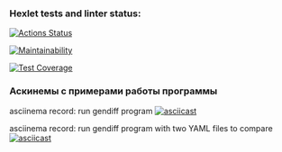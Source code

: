 ### Hexlet tests and linter status:
[![Actions Status](https://github.com/mishablokhin/python-project-50/actions/workflows/hexlet-check.yml/badge.svg)](https://github.com/mishablokhin/python-project-50/actions)

[![Maintainability](https://api.codeclimate.com/v1/badges/f77e021924c7f230371a/maintainability)](https://codeclimate.com/github/mishablokhin/python-project-50/maintainability)

[![Test Coverage](https://api.codeclimate.com/v1/badges/f77e021924c7f230371a/test_coverage)](https://codeclimate.com/github/mishablokhin/python-project-50/test_coverage)

### Аскинемы с примерами работы программы
asciinema record: run gendiff program
[![asciicast](https://asciinema.org/a/uwRAO40GQtLfb7drCBpUkdXKd.svg)](https://asciinema.org/a/uwRAO40GQtLfb7drCBpUkdXKd)

asciinema record: run gendiff program with two YAML files to compare
[![asciicast](https://asciinema.org/a/PfzYscjRrbpGCKzhpU2qJrKKR.svg)](https://asciinema.org/a/PfzYscjRrbpGCKzhpU2qJrKKR)
